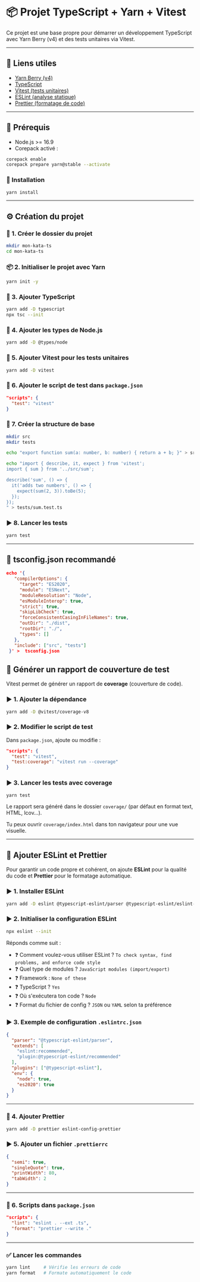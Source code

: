 # 📦 Projet TypeScript + Yarn + Vitest

Ce projet est une base propre pour démarrer un développement TypeScript avec Yarn Berry (v4) et des tests unitaires via Vitest.

---

## 🔗 Liens utiles

- [Yarn Berry (v4)](https://yarnpkg.com/)
- [TypeScript](https://www.typescriptlang.org/)
- [Vitest (tests unitaires)](https://vitest.dev/)
- [ESLint (analyse statique)](https://eslint.org/)
- [Prettier (formatage de code)](https://prettier.io/)


---

## 🧰 Prérequis

- Node.js >= 16.9
- Corepack activé :
  
```bash
corepack enable
corepack prepare yarn@stable --activate
```

### 🚀 Installation

```bash
yarn install
```

---

## ⚙️ Création du projet

### 📁 1. Créer le dossier du projet

```bash
mkdir mon-kata-ts
cd mon-kata-ts
```

### 📦 2. Initialiser le projet avec Yarn

```bash
yarn init -y
```

### 🧠 3. Ajouter TypeScript

```bash
yarn add -D typescript
npx tsc --init
```

### 🧩 4. Ajouter les types de Node.js

```bash
yarn add -D @types/node
```

### 🧪 5. Ajouter Vitest pour les tests unitaires

```bash
yarn add -D vitest
```

### 📝 6. Ajouter le script de test dans `package.json`

```json
"scripts": {
  "test": "vitest"
}
```

### 📁 7. Créer la structure de base

```bash
mkdir src
mkdir tests
```

```bash
echo "export function sum(a: number, b: number) { return a + b; }" > src/sum.ts
```

```bash
echo "import { describe, it, expect } from 'vitest';
import { sum } from '../src/sum';

describe('sum', () => {
  it('adds two numbers', () => {
    expect(sum(2, 3)).toBe(5);
  });
});
" > tests/sum.test.ts
```

### ▶️ 8. Lancer les tests

```bash
yarn test
```

---

## 🔧 tsconfig.json recommandé

```json
echo '{
   "compilerOptions": {
     "target": "ES2020",
     "module": "ESNext",
     "moduleResolution": "Node",
     "esModuleInterop": true,
     "strict": true,
     "skipLibCheck": true,
     "forceConsistentCasingInFileNames": true,
     "outDir": "./dist",
     "rootDir": "./",
     "types": []
   },
   "include": ["src", "tests"]
 }' >  tsconfig.json
```

## 🧪 Générer un rapport de couverture de test

Vitest permet de générer un rapport de **coverage** (couverture de code).

### ▶️ 1. Ajouter la dépendance

```bash
yarn add -D @vitest/coverage-v8
```

### ▶️ 2. Modifier le script de test

Dans `package.json`, ajoute ou modifie :

```json
"scripts": {
  "test": "vitest",
  "test:coverage": "vitest run --coverage"
}
```

### ▶️ 3. Lancer les tests avec coverage

```bash
yarn test
```

Le rapport sera généré dans le dossier `coverage/` (par défaut en format text, HTML, lcov…).

Tu peux ouvrir `coverage/index.html` dans ton navigateur pour une vue visuelle.

---

## 🧹 Ajouter ESLint et Prettier

Pour garantir un code propre et cohérent, on ajoute **ESLint** pour la qualité du code et **Prettier** pour le formatage automatique.

### ▶️ 1. Installer ESLint

```bash
yarn add -D eslint @typescript-eslint/parser @typescript-eslint/eslint-plugin
```

### ▶️ 2. Initialiser la configuration ESLint

```bash
npx eslint --init
```

Réponds comme suit :
- ❓ Comment voulez-vous utiliser ESLint ? `To check syntax, find problems, and enforce code style`
- ❓ Quel type de modules ? `JavaScript modules (import/export)`
- ❓ Framework : `None of these`
- ❓ TypeScript ? `Yes`
- ❓ Où s'exécutera ton code ? `Node`
- ❓ Format du fichier de config ? `JSON` ou `YAML` selon ta préférence

### ▶️ 3. Exemple de configuration `.eslintrc.json`

```json
{
  "parser": "@typescript-eslint/parser",
  "extends": [
    "eslint:recommended",
    "plugin:@typescript-eslint/recommended"
  ],
  "plugins": ["@typescript-eslint"],
  "env": {
    "node": true,
    "es2020": true
  }
}
```

---

### 🧼 4. Ajouter Prettier

```bash
yarn add -D prettier eslint-config-prettier
```

### ▶️ 5. Ajouter un fichier `.prettierrc`

```json
{
  "semi": true,
  "singleQuote": true,
  "printWidth": 80,
  "tabWidth": 2
}
```

---

### 🧪 6. Scripts dans `package.json`

```json
"scripts": {
  "lint": "eslint . --ext .ts",
  "format": "prettier --write ."
}
```

---

### ✅ Lancer les commandes

```bash
yarn lint     # Vérifie les erreurs de code
yarn format   # Formate automatiquement le code
```

